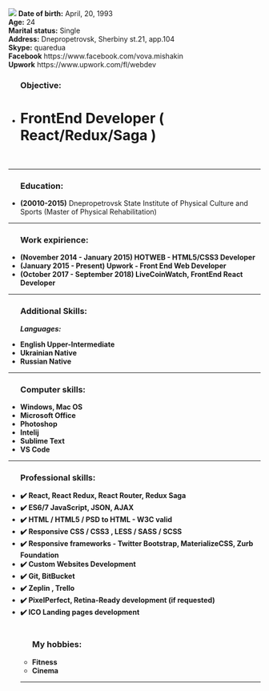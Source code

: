 <img src="https://github.com/Quared/resume/blob/master/img/205-104.jpg">
<b>Date of birth:</b> April, 20, 1993<br>
<b>Age:</b> 24 <br>
<b>Marital status:</b> Single</b></br>
<b>Address:</b> Dnepropetrovsk, Sherbiny st.21, app.104</br>
<b>Skype:</b> quaredua<br>
<b>Facebook</b> https://www.facebook.com/vova.mishakin<br>
<b>Upwork</b> https://www.upwork.com/fl/webdev<br>
<ul><h3>Objective:</h3>

<li><h1>FrontEnd Developer ( React/Redux/Saga )</h1> <br></li></ul><hr>

<ul><h3>Education:</h3>

<li><b>(20010-2015)</b> Dnepropetrovsk State Institute of Physical Culture and Sports (Master of Physical Rehabilitation)<br></li></ul><hr>
<ul><h3>Work expirience:</h3>

<li><b>(November 2014 - January 2015) HOTWEB - HTML5/CSS3 Developer<br></li>
<li><b>(January 2015 - Present) Upwork - Front End Web Developer<br></li>
<li><b>(October 2017 - September 2018) LiveCoinWatch, FrontEnd React Developer<br></li></ul><hr>

<ul><h3>Additional Skills:</h3>

<i>Languages:</i><br>

<li>English Upper-Intermediate</li>
<li>Ukrainian Native</li>
<li>Russian Native</li></ul><hr>
<ul><h3>Computer skills:</h3>

<li>Windows, Mac OS</li>
<li>Microsoft Office</li>
<li>Photoshop</li>
<li>Intelij</li>
<li>Sublime Text</li>
<li>VS Code</li></ul><hr>
<ul><h3>Professional skills:</h3>
  
<li>✔️ React, React Redux, React Router, Redux Saga</li>
<li>✔️ ES6/7 JavaScript, JSON, AJAX</li>
<li>✔️ HTML / HTML5 / PSD to HTML - W3C valid</li>
<li>✔️ Responsive CSS / CSS3 , LESS / SASS / SCSS</li>
<li>✔️ Responsive frameworks - Twitter Bootstrap, MaterializeCSS, Zurb Foundation</li>
<li>✔️ Custom Websites Development </li>
<li>✔️ Git, BitBucket</li>
<li>✔️ Zeplin , Trello</li>
<li>✔️ PixelPerfect, Retina-Ready development (if requested)</li>
<li>✔️ ICO Landing pages development</li>

<br/>

<ul><h3>My hobbies:</h3>
<li>Fitness</li>
<li>Cinema</li></ul><hr>

